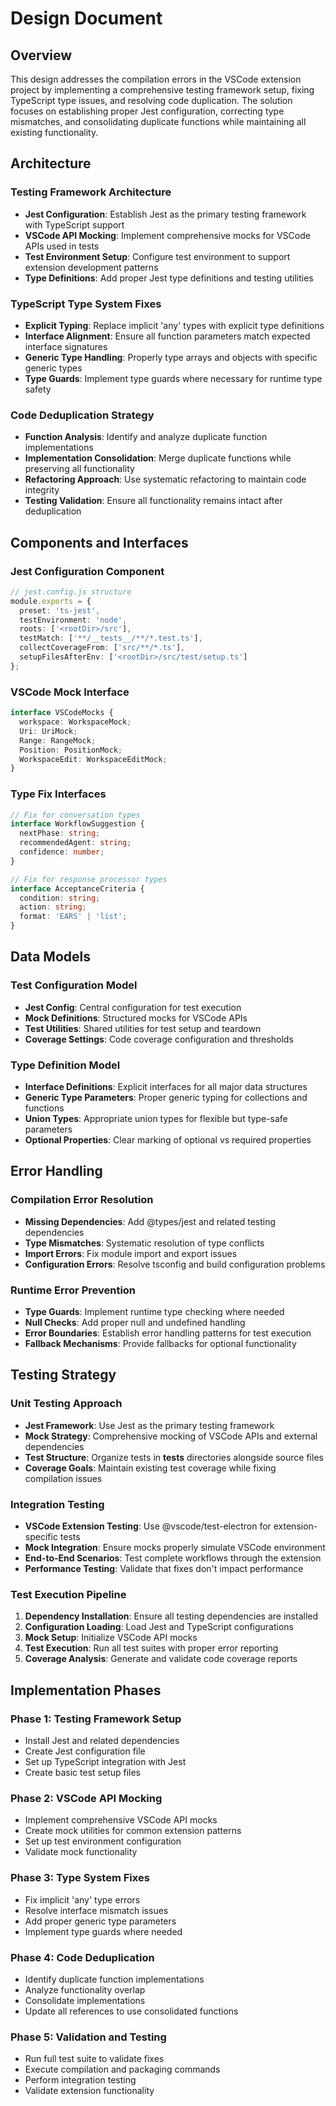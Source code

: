 # Design Document

## Overview

This design addresses the compilation errors in the VSCode extension project by implementing a comprehensive testing framework setup, fixing TypeScript type issues, and resolving code duplication. The solution focuses on establishing proper Jest configuration, correcting type mismatches, and consolidating duplicate functions while maintaining all existing functionality.

## Architecture

### Testing Framework Architecture
- **Jest Configuration**: Establish Jest as the primary testing framework with TypeScript support
- **VSCode API Mocking**: Implement comprehensive mocks for VSCode APIs used in tests
- **Test Environment Setup**: Configure test environment to support extension development patterns
- **Type Definitions**: Add proper Jest type definitions and testing utilities

### TypeScript Type System Fixes
- **Explicit Typing**: Replace implicit 'any' types with explicit type definitions
- **Interface Alignment**: Ensure all function parameters match expected interface signatures
- **Generic Type Handling**: Properly type arrays and objects with specific generic types
- **Type Guards**: Implement type guards where necessary for runtime type safety

### Code Deduplication Strategy
- **Function Analysis**: Identify and analyze duplicate function implementations
- **Implementation Consolidation**: Merge duplicate functions while preserving all functionality
- **Refactoring Approach**: Use systematic refactoring to maintain code integrity
- **Testing Validation**: Ensure all functionality remains intact after deduplication

## Components and Interfaces

### Jest Configuration Component
```typescript
// jest.config.js structure
module.exports = {
  preset: 'ts-jest',
  testEnvironment: 'node',
  roots: ['<rootDir>/src'],
  testMatch: ['**/__tests__/**/*.test.ts'],
  collectCoverageFrom: ['src/**/*.ts'],
  setupFilesAfterEnv: ['<rootDir>/src/test/setup.ts']
};
```

### VSCode Mock Interface
```typescript
interface VSCodeMocks {
  workspace: WorkspaceMock;
  Uri: UriMock;
  Range: RangeMock;
  Position: PositionMock;
  WorkspaceEdit: WorkspaceEditMock;
}
```

### Type Fix Interfaces
```typescript
// Fix for conversation types
interface WorkflowSuggestion {
  nextPhase: string;
  recommendedAgent: string;
  confidence: number;
}

// Fix for response processor types
interface AcceptanceCriteria {
  condition: string;
  action: string;
  format: 'EARS' | 'list';
}
```

## Data Models

### Test Configuration Model
- **Jest Config**: Central configuration for test execution
- **Mock Definitions**: Structured mocks for VSCode APIs
- **Test Utilities**: Shared utilities for test setup and teardown
- **Coverage Settings**: Code coverage configuration and thresholds

### Type Definition Model
- **Interface Definitions**: Explicit interfaces for all major data structures
- **Generic Type Parameters**: Proper generic typing for collections and functions
- **Union Types**: Appropriate union types for flexible but type-safe parameters
- **Optional Properties**: Clear marking of optional vs required properties

## Error Handling

### Compilation Error Resolution
- **Missing Dependencies**: Add @types/jest and related testing dependencies
- **Type Mismatches**: Systematic resolution of type conflicts
- **Import Errors**: Fix module import and export issues
- **Configuration Errors**: Resolve tsconfig and build configuration problems

### Runtime Error Prevention
- **Type Guards**: Implement runtime type checking where needed
- **Null Checks**: Add proper null and undefined handling
- **Error Boundaries**: Establish error handling patterns for test execution
- **Fallback Mechanisms**: Provide fallbacks for optional functionality

## Testing Strategy

### Unit Testing Approach
- **Jest Framework**: Use Jest as the primary testing framework
- **Mock Strategy**: Comprehensive mocking of VSCode APIs and external dependencies
- **Test Structure**: Organize tests in __tests__ directories alongside source files
- **Coverage Goals**: Maintain existing test coverage while fixing compilation issues

### Integration Testing
- **VSCode Extension Testing**: Use @vscode/test-electron for extension-specific tests
- **Mock Integration**: Ensure mocks properly simulate VSCode environment
- **End-to-End Scenarios**: Test complete workflows through the extension
- **Performance Testing**: Validate that fixes don't impact performance

### Test Execution Pipeline
1. **Dependency Installation**: Ensure all testing dependencies are installed
2. **Configuration Loading**: Load Jest and TypeScript configurations
3. **Mock Setup**: Initialize VSCode API mocks
4. **Test Execution**: Run all test suites with proper error reporting
5. **Coverage Analysis**: Generate and validate code coverage reports

## Implementation Phases

### Phase 1: Testing Framework Setup
- Install Jest and related dependencies
- Create Jest configuration file
- Set up TypeScript integration with Jest
- Create basic test setup files

### Phase 2: VSCode API Mocking
- Implement comprehensive VSCode API mocks
- Create mock utilities for common extension patterns
- Set up test environment configuration
- Validate mock functionality

### Phase 3: Type System Fixes
- Fix implicit 'any' type errors
- Resolve interface mismatch issues
- Add proper generic type parameters
- Implement type guards where needed

### Phase 4: Code Deduplication
- Identify duplicate function implementations
- Analyze functionality overlap
- Consolidate implementations
- Update all references to use consolidated functions

### Phase 5: Validation and Testing
- Run full test suite to validate fixes
- Execute compilation and packaging commands
- Perform integration testing
- Validate extension functionality